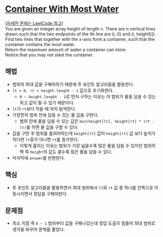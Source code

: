 # [Container With Most Water](https://github.com/malvr00/Java-algorithm/blob/master/leetcode/step8/src/Main.java)

([자세한 문제는 LeetCode 참고](https://leetcode.com/problems/container-with-most-water/description/)) <br/>
You are given an integer array height of length n. There are n vertical lines drawn such that the two endpoints of the ith line are (i, 0) and (i, height[i]).<br/>
Find two lines that together with the x-axis form a container, such that the container contains the most water.<br/>
Return the maximum amount of water a container can store.<br/>
Notice that you may not slant the container.

## 해법
* 범위의 최대 값을 구해야하기 때문에 투 포인트 알고리즘을 활용한다.
* `lt = 0, rt = height.length - 1` 값으로 초기화한다.
  * `0 ~ height.lenght - 1`로 먼저 구하는 이유는 이 범위가 물을 담을 수 있는 최고 값이 될 수 있기 때문이다.
* `lt`가 `rt`보다 작을 때 까지 탐색한다.
* 가장먼저 범위 안에 담을 수 있는 물 값을 구한다.
  * 범위 안에 물을 담을 수 있는 값은 `min(height[lt], height[rt] * (rt - lt)`를 하면 물 값을 구할 수 있다.
* 값을 구한 후 범위를 좁혀야하는데 `height[lt]` 값이 `height[rt]` 값 보다 높이가 작다면 `lt`증가 아니면 `rt`를 증가한다.
  * 이렇게 좁히는 이유는 범위가 가장 넓을수록 많은 물을 담을 수 있지만 범위의 벽 즉 `height`의 값도 클수록 많은 물을 담을 수 있다.
* 마지막에 `answer`를 반환한다.

## 핵심
* 투 포인트 알고리즘을 활용하면서 최대 범위에서 `lt`와 `rt` 값 중 하나를 안쪽으로 이동시키면서 정답을 구해야한다.

## 문제점
* 최소 지점 즉 `0 ~ 1` 범위부터 값을 구해나갔는데 정답 도출이 힘들어 최대 범위로 생각을 바꾸어 문제를 풀었다. 
